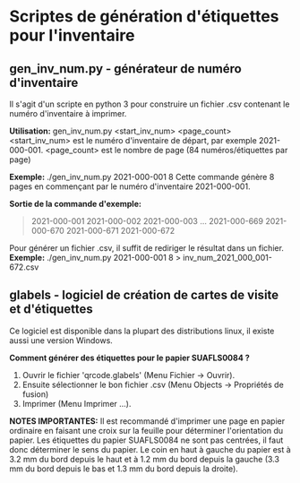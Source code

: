 # Scriptes de génération d'étiquettes pour l'inventaire

## gen_inv_num.py - générateur de numéro d'inventaire

Il s'agit d'un scripte en python 3 pour construire un fichier .csv contenant le numéro d'inventaire à imprimer.

**Utilisation:** gen_inv_num.py <start_inv_num> <page_count>
<start_inv_num> est le numéro d'inventaire de départ, par exemple 2021-000-001.
<page_count> est le nombre de page (84 numéros/étiquettes par page)

**Exemple:** ./gen_inv_num.py 2021-000-001 8
Cette commande génère 8 pages en commençant par le numéro d'inventaire 2021-000-001.

**Sortie de la commande d'exemple:**
> 2021-000-001 
> 2021-000-002 
> 2021-000-003 
> ... 
> 2021-000-669 
> 2021-000-670
> 2021-000-671 
> 2021-000-672

Pour générer un fichier .csv, il suffit de rediriger le résultat dans un fichier.
**Exemple:** ./gen_inv_num.py 2021-000-001 8 > inv_num_2021_000_001-672.csv

## glabels - logiciel de création de cartes de visite et d'étiquettes

Ce logiciel est disponible dans la plupart des distributions linux, il existe aussi une version Windows.

**Comment générer des étiquettes pour le papier SUAFLS0084 ?** 

 1. Ouvrir le fichier 'qrcode.glabels' (Menu Fichier -> Ouvrir).
 2. Ensuite sélectionner le bon fichier .csv (Menu Objects -> Propriétés de fusion)
 3. Imprimer (Menu Imprimer ...). 
 
**NOTES IMPORTANTES:** 
Il est recommandé d'imprimer une page en papier ordinaire en faisant une croix sur la feuille pour déterminer l'orientation du papier. 
Les étiquettes du papier SUAFLS0084 ne sont pas centrées, il faut donc déterminer le sens du papier. Le coin en haut à gauche du papier est à 3.2 mm du bord depuis le haut et à 1.2 mm du bord depuis la gauche (3.3 mm du bord depuis le  bas et 1.3 mm du bord depuis la droite). 

